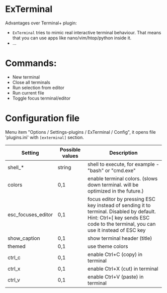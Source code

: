 # ExTerminal

Advantages over Terminal+ plugin:
 - `ExTerminal` tries to mimic real interactive terminal behaviour.
 That means that you can use apps like nano/vim/htop/python inside it.
 - ...


# Commands:
- New terminal
- Close all terminals
- Run selection from editor
- Run current file
- Toggle focus terminal/editor

# Configuration file

Menu item "Options / Settings-plugins / ExTerminal / Config", it opens file 'plugins.ini' with `[exterminal]` section.

Setting               | Possible values            | Description
----------------------|----------------------------|----------------------------
shell_*               | string                     | shell to execute, for example - "bash" or "cmd.exe"
colors                | 0,1                        | enable terminal colors. (slows down terminal. will be optimized in the future.)
esc_focuses_editor    | 0,1                        | focus editor by pressing ESC key instead of sending it to terminal. Disabled by default. <br> Hint: Ctrl+[ key sends ESC code to the terminal, you can use it instead of ESC key
show_caption          | 0,1                        | show terminal header (title)
themed                | 0,1                        | use theme colors
ctrl_c                | 0,1                        | enable Ctrl+C (copy) in terminal
ctrl_x                | 0,1                        | enable Ctrl+X (cut) in terminal
ctrl_v                | 0,1                        | enable Ctrl+V (paste) in terminal
